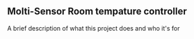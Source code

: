 
## Molti-Sensor Room tempature controller 

A brief description of what this project does and who it's for

